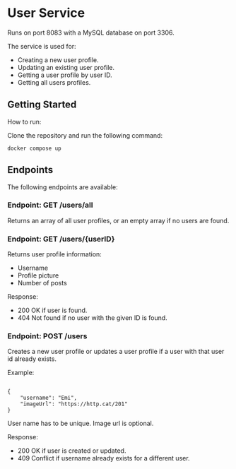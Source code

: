 # User Service

Runs on port 8083 with a MySQL database on port 3306.

The service is used for:
- Creating a new user profile.
- Updating an existing user profile.
- Getting a user profile by user ID.
- Getting all users profiles.

## Getting Started
How to run:

Clone the repository and run the following command: 
```
docker compose up
```

## Endpoints
The following endpoints are available:

### Endpoint: GET /users/all

Returns an array of all user profiles, or an empty array if no users are found.

### Endpoint: GET /users/{userID}

Returns user profile information:
- Username
- Profile picture
- Number of posts

Response:
- 200 OK if user is found.
- 404 Not found if no user with the given ID is found.

### Endpoint: POST /users

Creates a new user profile or updates a user profile if a user with that user id already exists.

Example:
````

{
    "username": "Emi",
    "imageUrl": "https://http.cat/201"
}
````
User name has to be unique. Image url is optional.

Response:
- 200 OK if user is created or updated.
- 409 Conflict if username already exists for a different user.


